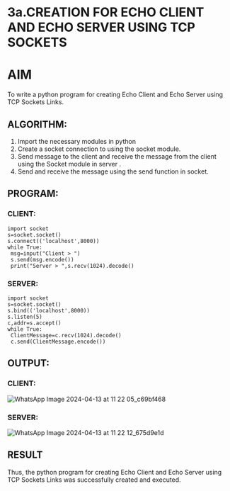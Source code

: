 # 3a.CREATION FOR ECHO CLIENT AND ECHO SERVER USING TCP SOCKETS
# AIM
To write a python program for creating Echo Client and Echo Server using TCP
Sockets Links.
## ALGORITHM:
1. Import the necessary modules in python
2. Create a socket connection to using the socket module.
3. Send message to the client and receive the message from the client using the Socket module in
 server .
4. Send and receive the message using the send function in socket.
## PROGRAM:
### CLIENT:
```
import socket
s=socket.socket()
s.connect(('localhost',8000))
while True:
 msg=input("Client > ")
 s.send(msg.encode())
 print("Server > ",s.recv(1024).decode()
 ```
### SERVER:
```
import socket
s=socket.socket()
s.bind(('localhost',8000))
s.listen(5)
c,addr=s.accept()
while True:
 ClientMessage=c.recv(1024).decode()
 c.send(ClientMessage.encode())
```


## OUTPUT:
### CLIENT:
![WhatsApp Image 2024-04-13 at 11 22 05_c69bf468](https://github.com/sarishvarshan/3a.Sockets_Creation_for_Echo_Client_and_Echo_Server/assets/152167665/290508bc-e771-48df-b0e1-e66a851ba0f6)

### SERVER:
![WhatsApp Image 2024-04-13 at 11 22 12_675d9e1d](https://github.com/sarishvarshan/3a.Sockets_Creation_for_Echo_Client_and_Echo_Server/assets/152167665/b7848d2a-3b25-4c47-8e71-9bdd019c5de0)



## RESULT
Thus, the python program for creating Echo Client and Echo Server using TCP Sockets Links 
was successfully created and executed.
